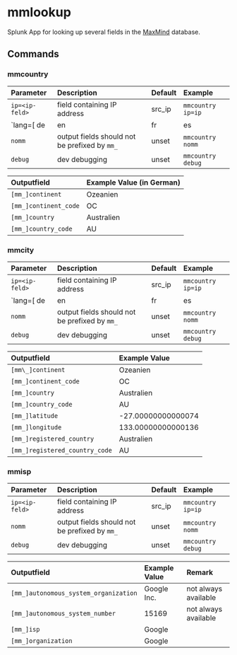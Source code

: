 # mmlookup

Splunk App for looking up several fields in the [MaxMind](https://www.maxmind.com/) database.

## Commands

### mmcountry

**Parameter**|**Description**|**Default**|**Example**
:-----|:-----|:-----|:-----
`ip=<ip-feld>`|field containing IP address|src\_ip|`mmcountry ip=ip`
`lang=[ de | en | fr | es | ru | ja | pt-BR | zh-CN ]`|language for output|de|`mmcountry lang=en`
`nomm`|output fields should not be prefixed by `mm_`|unset|`mmcountry nomm`
`debug`|dev debugging|unset|`mmcountry debug`

**Outputfield**|**Example Value (in German)**
:-----|:-----
`[mm_]continent`|Ozeanien
`[mm_]continent_code`|OC
`[mm_]country`|Australien
`[mm_]country_code`|AU

### mmcity

**Parameter**|**Description**|**Default**|**Example**
:-----|:-----|:-----|:-----
`ip=<ip-feld>`|field containing IP address|src\_ip|`mmcountry ip=ip`
`lang=[ de | en | fr | es | ru | ja | pt-BR | zh-CN ]`|language for output|de|`mmcountry lang=en`
`nomm`|output fields should not be prefixed by `mm_`|unset|`mmcountry nomm`
`debug`|dev debugging|unset|`mmcountry debug`

**Outputfield**|**Example Value**
:-----|:-----
`[mm\_]continent`|Ozeanien
`[mm_]continent_code`|OC
`[mm_]country`|Australien
`[mm_]country_code`|AU
`[mm_]latitude`|-27.00000000000074
`[mm_]longitude`|133.00000000000136
`[mm_]registered_country`|Australien
`[mm_]registered_country_code`|AU

### mmisp

**Parameter**|**Description**|**Default**|**Example**
:-----|:-----|:-----|:-----
`ip=<ip-feld>`|field containing IP address|src\_ip|`mmcountry ip=ip`
`nomm`|output fields should not be prefixed by `mm_`|unset|`mmcountry nomm`
`debug`|dev debugging|unset|`mmcountry debug`

**Outputfield**|**Example Value**|**Remark**
:-----|:-----|:-----
`[mm_]autonomous_system_organization`|Google Inc.|not always available
`[mm_]autonomous_system_number`|15169|not always available
`[mm_]isp`|Google| 
`[mm_]organization`|Google| 

